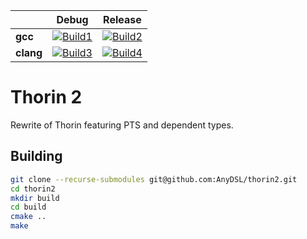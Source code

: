 |                   | Debug             | Release           |
|-------------------|-------------------|-------------------|
| **gcc**           | [![Build1][1]][5] | [![Build2][2]][5] |
| **clang**         | [![Build3][3]][5] | [![Build4][4]][5] |

[1]: https://travis-matrix-badges.herokuapp.com/repos/AnyDSL/thorin2/branches/master/1
[2]: https://travis-matrix-badges.herokuapp.com/repos/AnyDSL/thorin2/branches/master/2
[3]: https://travis-matrix-badges.herokuapp.com/repos/AnyDSL/thorin2/branches/master/3
[4]: https://travis-matrix-badges.herokuapp.com/repos/AnyDSL/thorin2/branches/master/4
[5]: https://travis-ci.org/AnyDSL/thorin2/

# Thorin 2

Rewrite of Thorin featuring PTS and dependent types.

## Building

```bash
git clone --recurse-submodules git@github.com:AnyDSL/thorin2.git
cd thorin2
mkdir build
cd build
cmake ..
make
```
